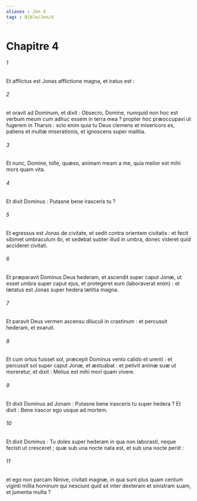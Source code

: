 ```yaml
---
aliases : Jon 4
tags : Bible/Jon/4
---
```


# Chapitre 4

###### 1
Et afflictus est Jonas afflictione magna, et iratus est :
###### 2
et oravit ad Dominum, et dixit : Obsecro, Domine, numquid non hoc est verbum meum cum adhuc essem in terra mea ? propter hoc præoccupavi ut fugerem in Tharsis : scio enim quia tu Deus clemens et misericors es, patiens et multæ miserationis, et ignoscens super malitia.
###### 3
Et nunc, Domine, tolle, quæso, animam meam a me, quia melior est mihi mors quam vita.
###### 4
Et dixit Dominus : Putasne bene irasceris tu ?
###### 5
Et egressus est Jonas de civitate, et sedit contra orientem civitatis : et fecit sibimet umbraculum ibi, et sedebat subter illud in umbra, donec videret quid accideret civitati.
###### 6
Et præparavit Dominus Deus hederam, et ascendit super caput Jonæ, ut esset umbra super caput ejus, et protegeret eum (laboraverat enim) : et lætatus est Jonas super hedera lætitia magna.
###### 7
Et paravit Deus vermen ascensu diluculi in crastinum : et percussit hederam, et exaruit.
###### 8
Et cum ortus fuisset sol, præcepit Dominus vento calido et urenti : et percussit sol super caput Jonæ, et æstuabat : et petivit animæ suæ ut moreretur, et dixit : Melius est mihi mori quam vivere.
###### 9
Et dixit Dominus ad Jonam : Putasne bene irasceris tu super hedera ? Et dixit : Bene irascor ego usque ad mortem.
###### 10
Et dixit Dominus : Tu doles super hederam in qua non laborasti, neque fecisti ut cresceret ; quæ sub una nocte nata est, et sub una nocte periit :
###### 11
et ego non parcam Ninive, civitati magnæ, in qua sunt plus quam centum viginti millia hominum qui nesciunt quid sit inter dexteram et sinistram suam, et jumenta multa ?
